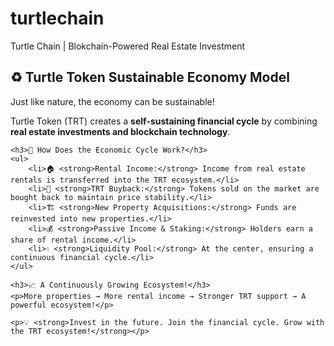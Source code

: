 # turtlechain
Turtle Chain | Blokchain-Powered Real Estate Investment
<section id="economy">
    <h2>♻️ Turtle Token Sustainable Economy Model</h2>
    <p>Just like nature, the economy can be sustainable!</p>
    <p>Turtle Token (TRT) creates a <strong>self-sustaining financial cycle</strong> by combining <strong>real estate investments and blockchain technology</strong>.</p>

    <h3>🌱 How Does the Economic Cycle Work?</h3>
    <ul>
        <li>🏠 <strong>Rental Income:</strong> Income from real estate rentals is transferred into the TRT ecosystem.</li>
        <li>🔄 <strong>TRT Buyback:</strong> Tokens sold on the market are bought back to maintain price stability.</li>
        <li>🏗️ <strong>New Property Acquisitions:</strong> Funds are reinvested into new properties.</li>
        <li>💰 <strong>Passive Income & Staking:</strong> Holders earn a share of rental income.</li>
        <li>💧 <strong>Liquidity Pool:</strong> At the center, ensuring a continuous financial cycle.</li>
    </ul>

    <h3>📈 A Continuously Growing Ecosystem!</h3>
    <p>More properties → More rental income → Stronger TRT support → A powerful ecosystem!</p>

    <p>💡 <strong>Invest in the future. Join the financial cycle. Grow with the TRT ecosystem!</strong></p>
</section>
